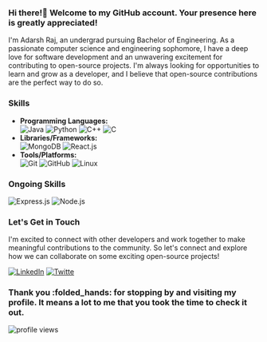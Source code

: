 ### Hi there!👋 Welcome to my GitHub account. Your presence here is greatly appreciated!

I'm Adarsh Raj, an undergrad pursuing Bachelor of Engineering. As a passionate computer science and engineering sophomore, I have a deep love for software development and an unwavering excitement for contributing to open-source projects. I'm always looking for opportunities to learn and grow as a developer, and I believe that open-source contributions are the perfect way to do so.

### Skills
- **Programming Languages:**
  <div>
    <img src="https://img.shields.io/badge/Java-007396?logo=java&logoColor=white&style=for-the-badge&color=7a736e" alt="Java">
    <img src="https://img.shields.io/badge/Python-3776AB?logo=python&logoColor=white&style=for-the-badge" alt="Python">
    <img src="https://img.shields.io/badge/C++-00599C?logo=c%2B%2B&logoColor=white&style=for-the-badge" alt="C++">
    <img src="https://img.shields.io/badge/C-1C1C1C?style=for-the-badge&logo=c&logoColor=white" alt="C">
  </div>
- **Libraries/Frameworks:**
  <div>
    <img src="https://img.shields.io/badge/MongoDB-47A248?style=for-the-badge&logo=mongodb&logoColor=white" alt="MongoDB">
    <img src="https://img.shields.io/badge/React-61DAFB?style=for-the-badge&logo=react&logoColor=black" alt="React.js">
  </div>
- **Tools/Platforms:**
  <div>
    <img src="https://img.shields.io/badge/Git-F05032?style=for-the-badge&logo=git&logoColor=white" alt="Git">
    <img src="https://img.shields.io/badge/GitHub-100000?style=for-the-badge&logo=github&logoColor=white" alt="GitHub">
    <img src="https://img.shields.io/badge/Linux-FCC624?style=for-the-badge&logo=linux&logoColor=black" alt="Linux">
  </div>

### Ongoing Skills
  <div>
    <img src="https://img.shields.io/badge/Express.js-000000?style=for-the-badge&logo=express&logoColor=white" alt="Express.js">
    <img src="https://img.shields.io/badge/Node.js-43853D?style=for-the-badge&logo=node.js&logoColor=white" alt="Node.js">
  </div>

### Let's Get in Touch
I'm excited to connect with other developers and work together to make meaningful contributions to the community. So let's connect and explore how we can collaborate on some exciting open-source projects!

  <div>
    <a href="https://www.linkedin.com/in/adarshrajpathak/"><img src="https://img.shields.io/badge/LinkedIn-0077B5?style=for-the-badge&logo=linkedin&logoColor=white" alt="LinkedIn"></a>
    <a href="https://twitter.com/adarshrpathak"><img src="https://img.shields.io/badge/Twitter-1DA1F2?style=for-the-badge&logo=twitter&logoColor=white" alt="Twitte"></a>                                                                                                            
</div>

### Thank you :folded_hands: for stopping by and visiting my profile. It means a lot to me that you took the time to check it out.
<img src="https://komarev.com/ghpvc/?username=adarshrajpathak" alt="profile views" />
<!--
**adarshrajpathak/adarshrajpathak** is a ✨ _special_ ✨ repository because its `README.md` (this file) appears on your GitHub profile.

Here are some ideas to get you started:

- 🔭 I’m currently working on ...
- 🌱 I’m currently learning ...
- 👯 I’m looking to collaborate on ...
- 🤔 I’m looking for help with ...
- 💬 Ask me about ...
- 📫 How to reach me: ...
- 😄 Pronouns: ...
- ⚡ Fun fact: ...
-->
